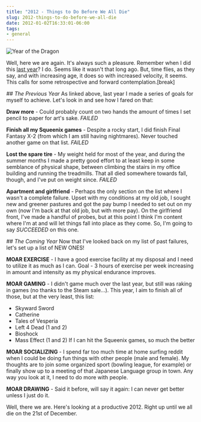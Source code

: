```yaml
---
title: "2012 - Things to Do Before We All Die"
slug: 2012-things-to-do-before-we-all-die
date: 2012-01-02T16:33:01-06:00
tags:
- general
---
```

![](http://images.dxprog.com/blog/2012_new_year.jpg "Year of the Dragon")

Well, here we are again. It's always such a pleasure. Remember when I did this [last year](http://dxprog.com/entry/2011-to-do-what-must-be-done/)? I do. Seems like it wasn't that long ago. But, time flies, as they say, and with increasing age, it does so with increased velocity, it seems. This calls for some retrospective and forward contemplation.[break]

_## The Previous Year_
As linked above, last year I made a series of goals for myself to achieve. Let's look in and see how I fared on that:

**Draw more** - Could probably count on two hands the amount of times I set pencil to paper for art's sake. _FAILED_

**Finish all my Squeenix games** - Despite a rocky start, I did finish Final Fantasy X-2 (from which I am still having nightmares). Never touched another game on that list. _FAILED_

**Lost the spare tire** - My weight held for most of the year, and during the summer months I made a pretty good effort to at least keep in some semblance of physical shape, between climbing the stairs in my office building and running the treadmills. That all died somewhere towards fall, though, and I've put on weight since. _FAILED_

**Apartment and girlfriend** - Perhaps the only section on the list where I wasn't a complete failure. Upset with my conditions at my old job, I sought new and greener pastures and got the pay bump I needed to set out on my own (now I'm back at that old job, but with more pay). On the girlfriend front, I've made a handful of probes, but at this point I think I'm content where I'm at and will let things fall into place as they come. So, I'm going to say _SUCCEEDED_ on this one.

_## The Coming Year_
Now that I've looked back on my list of past failures, let's set up a list of NEW ONES!

**MOAR EXERCISE** - I have a good exercise facility at my disposal and I need to utilize it as much as I can. Goal - 3 hours of exercise per week increasing in amount and intensity as my physical endurance improves.

**MOAR GAMING** - I didn't game much over the last year, but still was raking in games (no thanks to the Steam sale...). This year, I aim to finish all of those, but at the very least, this list:
- Skyward Sword
- Catherine
- Tales of Vesperia
- Left 4 Dead (1 and 2)
- Bioshock
- Mass Effect (1 and 2)
If I can hit the Squeenix games, so much the better

**MOAR SOCIALIZING** - I spend far too much time at home surfing reddit when I could be doing fun things with other people (male and female). My thoughts are to join some organized sport (bowling league, for example) or finally show up to a meeting of that Japanese Language group  in town. Any way you look at it, I need to do more with people.

**MOAR DRAWING** - Said it before, will say it again: I can never get better unless I just do it.

Well, there we are. Here's looking at a productive 2012. Right up until we all die on the 21st of December.
